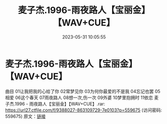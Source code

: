 ﻿---
title: 麦子杰.1996-雨夜路人【宝丽金】【WAV+CUE】
date: 2023-05-31 10:05:55
categories: WAV车载音乐、镜像
tags: 华语中文
---
# 麦子杰.1996-雨夜路人【宝丽金】【WAV+CUE】

曲目
01让我把我的心给了你
02常梦见你
03为何你最爱的不是我
04忘记也罢
05相爱
06这个春天
07雨夜路人
08想一次,伤一次
09外婆
10梦里抱拥时
11依恋
麦子杰.1996 - 雨夜路人【宝丽金】【WAV+CUE】.rar: https://url27.ctfile.com/f/9388027-863109729-7e0103?p=559675
(访问密码: 559675)
原文：[链接](https://blog.sina.com.cn/s/blog_1647c7e760103124b.html)